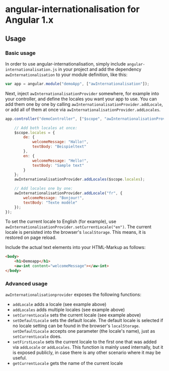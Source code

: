 # angular-internationalisation for Angular 1.x

## Usage
### Basic usage
In order to use angular-internationalisation, simply include `angular-internationalisation.js` in your project and add the dependency `awInternationalisation` to your module definition, like this:
````javascript
var app = angular.module("demoApp", ["awInternationalisation"]);
````

Next, inject `awInternationalisationProvider` somewhere, for example into your controller, and define the locales you want your app to use. You can add them one by one by calling `awInternationalisationProvider.addLocale`, or add all of them at once via `awInternationalisationProvider.addLocales`.
````javascript
app.controller("demoController", ["$scope", "awInternationalisationProvider", function ($scope, awInternationalisationProvider) {

    // Add both locales at once:
    $scope.locales = {
        de: {
            welcomeMessage: "Hallo!",
            textBody: "Beispieltext"
        },
        en: {
            welcomeMessage: "Hello!",
            textBody: "Sample text"
        }
    };
    awInternationalisationProvider.addLocales($scope.locales);

    // Add locales one by one:
    awInternationalisationProvider.addLocale("fr", {
        welcomeMessage: "Bonjour!",
        textBody: "Texte modèle"
    });
});
````
To set the current locale to English (for example), use `awInternationalisationProvider.setCurrentLocale("en")`. The current locale is persisted into the browser's `localStorage`. This means, it is restored on page reload.

Include the actual text elements into your HTML-Markup as follows:
````html
<body>
    <h1>Demoapp</h1>
    <aw-int content="welcomeMessage"></aw-int>
</body>
````

### Advanced usage
`awInternationalisationprovider` exposes the following functions:

- `addLocale` adds a locale (see example above)
- `addLocales` adds multiple locales (see example above)
- `setCurrentLocale` sets the current locale (see example above)
- `setDefaultLocale` sets the default locale. The default locale is selected if no locale setting can be found in the browser's `localStorage`. `setDefaultLocale` accepts one parameter (the locale's name), just as `setCurrentLocale` does.
- `setFirstLocale` sets the current locale to the first one that was added via `addLocale` or `addLocales`. This function is mainly used internally, but it is exposed publicly, in case there is any other scenario where it may be useful.
- `getCurrentLocale` gets the name of the current locale
